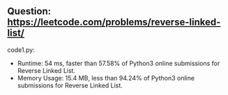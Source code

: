 ## Question: https://leetcode.com/problems/reverse-linked-list/

code1.py:
* Runtime: 54 ms, faster than 57.58% of Python3 online submissions for Reverse Linked List.
* Memory Usage: 15.4 MB, less than 94.24% of Python3 online submissions for Reverse Linked List.